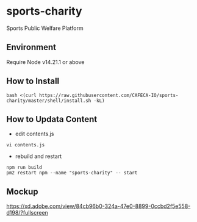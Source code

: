 # sports-charity

Sports Public Welfare Platform

## Environment

Require Node v14.21.1 or above

## How to Install

```shell
bash <(curl https://raw.githubusercontent.com/CAFECA-IO/sports-charity/master/shell/install.sh -kL)
```

## How to Updata Content

- edit contents.js

```shell
vi contents.js
```

- rebuild and restart

```shell
npm run build
pm2 restart npm --name "sports-charity" -- start
```

## Mockup

https://xd.adobe.com/view/84cb96b0-324a-47e0-8899-0ccbd2f5e558-d198/?fullscreen
